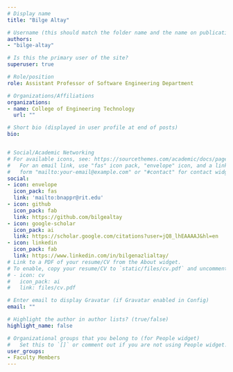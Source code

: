 ```yaml
---
# Display name
title: "Bilge Altay"

# Username (this should match the folder name and the name on publications)
authors:
- "bilge-altay"

# Is this the primary user of the site?
superuser: true

# Role/position
role: Assistant Professor of Software Engineering Department

# Organizations/Affiliations
organizations:
- name: College of Engineering Technology
  url: ""

# Short bio (displayed in user profile at end of posts)
bio:


# Social/Academic Networking
# For available icons, see: https://sourcethemes.com/academic/docs/page-builder/#icons
#   For an email link, use "fas" icon pack, "envelope" icon, and a link in the
#   form "mailto:your-email@example.com" or "#contact" for contact widget.
social:
- icon: envelope
  icon_pack: fas
  link: 'mailto:bnappr@rit.edu'
- icon: github
  icon_pack: fab
  link: https://github.com/bilgealtay
- icon: google-scholar
  icon_pack: ai
  link: https://scholar.google.com/citations?user=jQ8_lhEAAAAJ&hl=en
- icon: linkedin
  icon_pack: fab
  link: https://www.linkedin.com/in/bilgenazlialtay/
# Link to a PDF of your resume/CV from the About widget.
# To enable, copy your resume/CV to `static/files/cv.pdf` and uncomment the lines below.
# - icon: cv
#   icon_pack: ai
#   link: files/cv.pdf

# Enter email to display Gravatar (if Gravatar enabled in Config)
email: ""

# Highlight the author in author lists? (true/false)
highlight_name: false

# Organizational groups that you belong to (for People widget)
#   Set this to `[]` or comment out if you are not using People widget.
user_groups:
- Faculty Members
---
```

